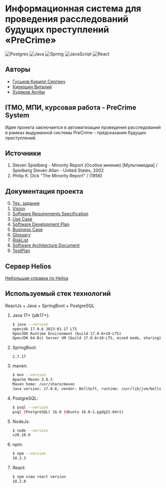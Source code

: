 # **Информационная система для проведения расследований будущих преступлений «PreCrime»**
![Postgres](https://img.shields.io/badge/postgres-%23316192.svg?style=for-the-badge&logo=postgresql&logoColor=white)
![Java](https://img.shields.io/badge/java-%23ED8B00.svg?style=for-the-badge&logo=openjdk&logoColor=white)
![Spring](https://img.shields.io/badge/spring-%236DB33F.svg?style=for-the-badge&logo=spring&logoColor=white)
![JavaScript](https://img.shields.io/badge/javascript-%23323330.svg?style=for-the-badge&logo=javascript&logoColor=%23F7DF1E)
![React](https://img.shields.io/badge/react-%2320232a.svg?style=for-the-badge&logo=react&logoColor=%2361DAFB)

## Авторы

  * [Гуськов Кирилл Сергеич](https://github.com/RobotanTM "Front")
  * [Кирюшин Виталий](https://github.com/Wittelsbach-Konig "Back&Test")
  * [Худяков Артём](https://github.com/ArtKhud00 "Back&Test")

## ITMO, МПИ, курсовая работа - PreCrime System

  Идея проекта заключается в автоматизации проведения расследований в рамках выдуманной системы PreCrime - предсказания будущих преступлений.

## Источники
  1. Steven Spielberg - Minority Report (Особое мнение) [Мультимедиа] / Spielberg Steven Allan - United States, 2002
  2. Philip K. Dick "The Minority Report" / (1956)

## Документация проекта
  0. [Тех. задание](https://docs.google.com/document/d/1hMvditgHhaRTZWnLKKQVJqnq68EoZwM46DTUUy0d1U8/edit?usp=sharing)
  1. [Vision](https://docs.google.com/document/d/1vbYOExy0uI6AfOE4IB3Xk4F_uz77dFG6/edit?usp=sharing&ouid=107187646949579496351&rtpof=true&sd=true)
  2. [Software Requirements Specification](https://docs.google.com/document/d/1ovJ3-4AXb3JprjwpIep2AhiCAizOuFSdsPO56p8rZMQ/edit?usp=sharing)
  3. [Use Case]()
  4. [Software Development Plan](https://docs.google.com/document/d/17GFOVInRwEk13up0IzgfmBd-y1rsTplhEh0IXH86VhY/edit?usp=sharing)
  5. [Business Case](https://docs.google.com/document/d/1rcWrLc_-UOhzhQMEW-HjqbCRpiZ54cOaFpZh4Kb9FAo/edit?usp=sharing)
  6. [Glossary](https://docs.google.com/document/d/1rcWzyMFbh1gjjKk_IGCiKuCtp6r_01uWI8e1CY4gkPk/edit?usp=sharing)
  7. [RiskList](https://docs.google.com/document/d/1vkuBwmmlAS7_ddU4XmtJZzMO3T66eVFcrbZfqKXiqhI/edit?usp=sharing)
  8. [Software Architecture Document](https://docs.google.com/document/d/1NsIzNU0NHnJ_nQvd92pVwencNoaU5QpuH_ol5Pw8q5E/edit?usp=sharing)
  9. [TestPlan](https://docs.google.com/document/d/1Pq3QE04I8wFa6oFxD2fqhUuANkDlmBDBKOIsnJTb9hM/edit?usp=sharing)

## Сервер Helios

[Небольшая справка по Helios](connect_to_helios.md)

## Используемый стек технологий

  ReactJs + Java + SpringBoot + PostgreSQL

  1. Java 17+ (jdk17+):
      ```bash
      $ java --version
      openjdk 17.0.6 2023-01-17 LTS
      OpenJDK Runtime Environment (build 17.0.6+10-LTS)
      OpenJDK 64-Bit Server VM (build 17.0.6+10-LTS, mixed mode, sharing)
      ```
  2. SpringBoot:
      ```
      2.7.17
      ```
  3. maven: 
      ```bash
      $ mvn --version
      Apache Maven 3.6.3
      Maven home: /usr/share/maven
      Java version: 17.0.6, vendor: BellSoft, runtime: /usr/lib/jvm/bellsoft-java17-amd64
      ```
  4. PostgreSQL:
      ```bash
      $ psql --version
      psql (PostgreSQL) 16.0 (Ubuntu 16.0-1.pgdg22.04+1)
      ```
  5. NodeJs:
      ```bash
      $ node --version
      v20.10.0
      ```
  6. npm:
      ```bash
      $ npm --version
      10.2.3
      ```
  7. React:
      ```bash
      $ npm view react version
      18.2.0
      ```




